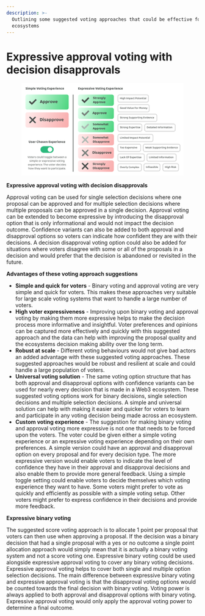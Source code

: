 ```yaml
---
description: >-
  Outlining some suggested voting approaches that could be effective for Web3
  ecosystems
---
```


# Expressive approval voting with decision disapprovals

<figure><img src="../../.gitbook/assets/simple-expressive-voting-systems.png" alt=""><figcaption></figcaption></figure>



**Expressive approval voting with decision disapprovals**

Approval voting can be used for single selection decisions where one proposal can be approved and for multiple selection decisions where multiple proposals can be approved in a single decision. Approval voting can be extended to become expressive by introducing the disapproval option that is only informational and would not impact the decision outcome. Confidence variants can also be added to both approval and disapproval options so voters can indicate how confident they are with their decisions. A decision disapproval voting option could also be added for situations where voters disagree with some or all of the proposals in a decision and would prefer that the decision is abandoned or revisited in the future.



**Advantages of these voting approach suggestions**

* **Simple and quick for voters** - Binary voting and approval voting are very simple and quick for voters. This makes these approaches very suitable for large scale voting systems that want to handle a large number of voters.
* **High voter expressiveness** - Improving upon binary voting and approval voting by making them more expressive helps to make the decision process more informative and insightful. Voter preferences and opinions can be captured more effectively and quickly with this suggested approach and the data can help with improving the proposal quality and the ecosystems decision making ability over the long term.
* **Robust at scale** - Different voting behaviours would not give bad actors an added advantage with these suggested voting approaches. These suggested approaches would be robust and resilient at scale and could handle a large population of voters.
* **Universal voting solution** - The same voting option structure that has both approval and disapproval options with confidence variants can be used for nearly every decision that is made in a Web3 ecosystem. These suggested voting options work for binary decisions, single selection decisions and multiple selection decisions. A simple and universal solution can help with making it easier and quicker for voters to learn and participate in any voting decision being made across an ecosystem.
* **Custom voting experience** - The suggestion for making binary voting and approval voting more expressive is not one that needs to be forced upon the voters. The voter could be given either a simple voting experience or an expressive voting experience depending on their own preferences. A simple version could have an approval and disapproval option on every proposal and for every decision type. The more expressive version would enable voters to indicate the level of confidence they have in their approval and disapproval decisions and also enable them to provide more general feedback. Using a simple toggle setting could enable voters to decide themselves which voting experience they want to have. Some voters might prefer to vote as quickly and efficiently as possible with a simple voting setup. Other voters might prefer to express confidence in their decisions and provide more feedback.



**Expressive binary voting**

The suggested score voting approach is to allocate 1 point per proposal that voters can then use when approving a proposal. If the decision was a binary decision that had a single proposal with a yes or no outcome a single point allocation approach would simply mean that it is actually a binary voting system and not a score voting one. Expressive binary voting could be used alongside expressive approval voting to cover any binary voting decisions. Expressive approval voting helps to cover both single and multiple option selection decisions. The main difference between expressive binary voting and expressive approval voting is that the disapproval voting options would be counted towards the final decision with binary voting. Voting power is always applied to both approval and disapproval options with binary voting. Expressive approval voting would only apply the approval voting power to determine a final outcome.
